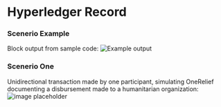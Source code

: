 # Hyperledger Record

### Scenerio Example

Block output from sample code:
![Example output]()

### Scenerio One

Unidirectional transaction made by one participant, simulating OneRelief documenting a disbursement made to a humanitarian organization:
![image placeholder]()
